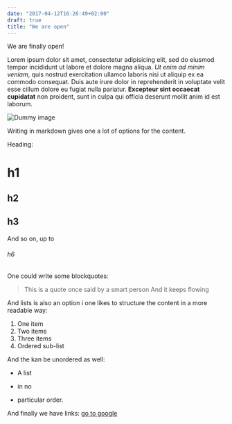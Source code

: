 ```yaml
---
date: "2017-04-12T16:26:49+02:00"
draft: true
title: "We are open"
---
```


We are finally open!

Lorem ipsum dolor sit amet, consectetur adipisicing elit, sed do eiusmod tempor incididunt ut labore et dolore magna aliqua. *Ut enim ad minim veniam*, quis nostrud exercitation ullamco laboris nisi ut aliquip ex ea commodo consequat. Duis aute irure dolor in reprehenderit in voluptate velit esse cillum dolore eu fugiat nulla pariatur. **Excepteur sint occaecat cupidatat** non proident, sunt in culpa qui officia deserunt mollit anim id est laborum.

![Dummy image](/images/dummy.png)

Writing in markdown gives one a lot of options for the content.

Heading:

# h1

## h2

## h3

And so on, up to

###### h6

One could write some blockquotes:

> This is a quote once said by a smart person
> And it keeps flowing

And lists is also an option i one likes to structure the content in a more readable way:

1. One item
2. Two items
3. Three items
  1. Ordered sub-list

And the kan be unordered as well:

* A list
+ in no
- particular order.

And finally we have links: [go to google](https://www.google.com/)
